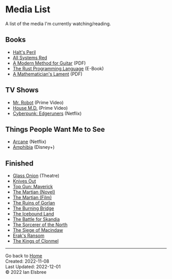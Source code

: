 # Media List

A list of the media I'm currently watching/reading.

## Books

- [Halt's Peril](https://www.google.com/books/edition/Halt_s_Peril/X6KPYfRHk2gC)
- [All Systems Red](https://www.google.com/books/edition/All_Systems_Red/ZSu2DQAAQBAJ)
- [A Modern Method for Guitar](attachments/A_Modern_Method_for_Guitar_Volume_1.pdf) (PDF)
- [The Rust Programming Language](https://rust-book.cs.brown.edu/ch06-01-defining-an-enum.html) (E-Book)
- [A Mathematician's Lament](attachments/LockhartsLament.pdf) (PDF)

## TV Shows

- [Mr. Robot](https://www.amazon.com/gp/video/detail/B00YBX664Q/ref=atv_dp_season_select_s2) (Prime Video)
- [House M.D.](https://www.amazon.com/gp/video/detail/B00C15T422/ref=atv_hm_hom_1_c_lZOsi7_2_2) (Prime Video)
- [Cyberpunk: Edgeruners](https://www.netflix.com/browse?jbv=81054853) (Netflix)

## Things People Want Me to See

- [Arcane](https://www.netflix.com/search?q=arcane&jbv=81435684) (Netflix)
- [Amphibia](https://www.disneyplus.com/series/amphibia/4jsQ0zDkUTeN) (Disney+)

## Finished

- [Glass Onion](https://en.wikipedia.org/wiki/Glass_Onion%3A_A_Knives_Out_Mystery) (Theatre)
- [Knives Out](https://en.wikipedia.org/wiki/Knives_Out)
- [Top Gun: Maverick](https://en.wikipedia.org/wiki/Top_Gun:_Maverick)
- [The Martian (Novel)](https://www.google.com/books/edition/The_Martian/OPAgEAAAQBAJ)
- [The Martian (Film)](https://en.wikipedia.org/wiki/The_Martian_(film))
- [The Ruins of Gorlan](https://www.google.com/books/edition/The_Ruins_of_Gorlan/4I6RDwAAQBAJ)
- [The Burning Bridge](https://www.google.com/books/edition/The_Burning_Bridge/BbxvDwAAQBAJ)
- [The Icebound Land](https://www.google.com/books/edition/The_Icebound_Land/UsQur0UufBsC)
- [The Battle for Skandia](https://www.google.com/books/edition/The_Battle_for_Skandia/LbENJ4wZP1QC)
- [The Sorcerer of the North](https://www.google.com/books/edition/The_Sorcerer_of_the_North/PJn-7dLnSnEC)
- [The Siege of Macindaw](https://www.google.com/books/edition/The_Siege_of_Macindaw/dG2mDwAAQBAJ)
- [Erak's Ransom](https://www.google.com/books/edition/Erak_s_Ransom/VK6ZDwAAQBAJ)
- [The Kings of Clonmel](https://www.google.com/books/edition/The_Kings_of_Clonmel/RK6ZDwAAQBAJ)

---
Go back to [Home]  
Created: 2022-11-08  
Last Updated: 2022-12-01  
© 2022 Ian Elsbree  

[Home]: index "Home Page"
